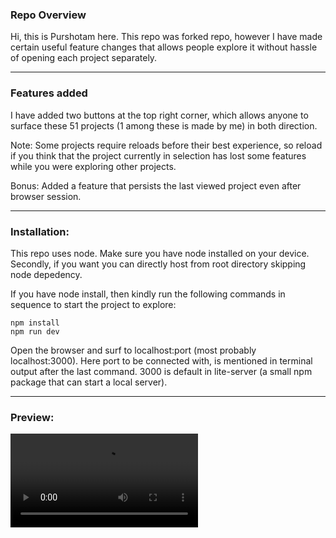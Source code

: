 ### Repo Overview
Hi, this is Purshotam here. This repo was forked repo, however I have made certain useful feature changes that allows people explore it without hassle of opening each project separately.
<hr>

### Features added
I have added two buttons at the top right corner, which allows anyone to surface these 51 projects (1 among these is made by me) in both direction.

Note: Some projects require reloads before their best experience, so reload if you think that the project currently in selection has lost some features while you were exploring other projects.

Bonus: Added a feature that persists the last viewed project even after browser session.

<hr>

### Installation:
This repo uses node. Make sure you have node installed on your device. Secondly, if you want you can directly host from root directory skipping node depedency.

If you have node install, then kindly run the following commands in sequence to start the project to explore:

```
npm install
npm run dev
```

Open the browser and surf to localhost:port (most probably localhost:3000). Here port to be connected with, is mentioned in terminal output after the last command. 3000 is default in lite-server (a small npm package that can start a local server).

<hr>

### Preview:
<video src="https://github.com/PBJI/50projects50days/assets/67221507/8a2df114-5d2f-4727-9630-f039d60ddcec"></video>
